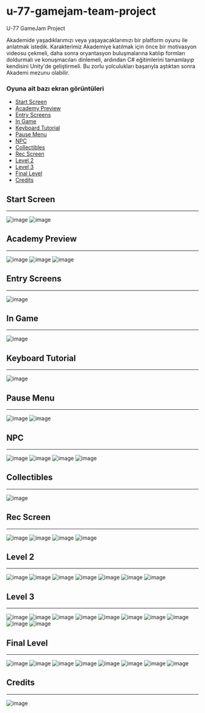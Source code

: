 # u-77-gamejam-team-project
U-77 GameJam Project

<p> Akademide yaşadıklarımızı veya yaşayacaklarımızı bir platform oyunu ile anlatmak istedik. Karakterimiz Akademiye katılmak için önce bir motivasyon videosu çekmeli,
daha sonra oryantasyon buluşmalarına katılıp formları doldurmalı ve konuşmacıları dinlemeli, ardından C# eğitimlerini tamamlayıp kendisini Unity'de geliştirmeli.
Bu zorlu yolculukları başarıyla aştıktan sonra Akademi mezunu olabilir.</p>

<h3>Oyuna ait bazı ekran görüntüleri</h3>

* [Start Screen](#Start-Screen)
* [Academy Preview](#Academy-Preview)
* [Entry Screens](#Entry-Screens)
* [In Game](#In-Game)
* [Keyboard Tutorial](#Keyboard-Tutorial)
* [Pause Menu](#Pause-Menu)
* [NPC](#NPC)
* [Collectibles](#Collectibles)
* [Rec Screen](#Rec-Screen)
* [Level 2](#Level-2)
* [Level 3](#Level-3)
* [Final Level](#Final-Level)
* [Credits](#Credits)


## Start Screen ##

<hr>

![image](https://user-images.githubusercontent.com/79882285/230851308-ebdc81c0-f70a-4f35-92d1-581428854e92.png)
![image](https://user-images.githubusercontent.com/79882285/230851363-5a519fe5-9897-43ed-ae66-542f2aef1771.png)

## Academy Preview ##

<hr>

![image](https://user-images.githubusercontent.com/79882285/230851559-5b06daef-6930-4e6a-853b-4b66a6cb2afa.png)
![image](https://user-images.githubusercontent.com/79882285/230851605-3dc76b99-1cb9-44d9-83eb-013d6b2b65b9.png)
![image](https://user-images.githubusercontent.com/79882285/230851628-9223e922-b628-4ae3-bef5-16452525fd37.png)

## Entry Screens ##

<hr>

![image](https://user-images.githubusercontent.com/79882285/230851830-53ee1a64-f354-4896-a829-be3e5272b246.png)

## In Game ##

<hr>

![image](https://user-images.githubusercontent.com/79882285/230851985-84ebbe64-65bb-426d-9ba3-5cb004c787f8.png)

## Keyboard Tutorial ##

<hr>

![image](https://user-images.githubusercontent.com/79882285/230852097-87da8bfc-beae-4256-ae78-2dbf269aff11.png)

## Pause Menu ##

<hr>

![image](https://user-images.githubusercontent.com/79882285/230852176-b2af5e7d-4894-42f5-a3f8-29c6fb729336.png)
![image](https://user-images.githubusercontent.com/79882285/230852251-2338ae91-04e8-4a96-bccc-4eef161a0275.png)

## NPC ##

<hr>

![image](https://user-images.githubusercontent.com/79882285/230852291-5a934f6f-5799-4724-84bc-eacbb2f170f6.png)
![image](https://user-images.githubusercontent.com/79882285/230852956-41bccaad-b9a0-4f79-8aeb-c74b6c6c094a.png)
![image](https://user-images.githubusercontent.com/79882285/230853407-b2296672-e170-421f-8b7f-bf99e0433269.png)
![image](https://user-images.githubusercontent.com/79882285/230854223-37fcc0b7-d8e3-4544-89a8-ff32991c5262.png)

## Collectibles ##

<hr>

![image](https://user-images.githubusercontent.com/79882285/230852443-53a1ed35-8c30-4b62-a171-f3a86eb3ab5e.png)

## Rec Screen ##

<hr>

![image](https://user-images.githubusercontent.com/79882285/230852519-ab4d4b69-fdbb-475a-90a5-1d39436d0aeb.png)
![image](https://user-images.githubusercontent.com/79882285/230852563-934f5fce-fcc2-4b84-ba61-cae90ee77d8d.png)
![image](https://user-images.githubusercontent.com/79882285/230852687-08954aad-21c6-4a12-b323-63cca72f0857.png)
![image](https://user-images.githubusercontent.com/79882285/230852778-03cb5a2c-890e-42ad-8595-22d97ccde444.png)

## Level 2 ##

<hr>

![image](https://user-images.githubusercontent.com/79882285/230852892-4ceb54c3-e73d-49d0-808e-0dc3ca7b6a95.png)
![image](https://user-images.githubusercontent.com/79882285/230852963-d163742f-cad0-42d3-ab1d-4c8e70ef5345.png)
![image](https://user-images.githubusercontent.com/79882285/230853016-36b2ef3e-788e-4490-9dcf-550b1e334b3a.png)
![image](https://user-images.githubusercontent.com/79882285/230853087-f45bd463-3cf5-49b4-8c28-a5d2e1cb9b31.png)
![image](https://user-images.githubusercontent.com/79882285/230853117-e79ca579-c2cc-4ae5-9319-4eb65684397b.png)
![image](https://user-images.githubusercontent.com/79882285/230853182-769efc02-a119-4b82-96cf-7ab9878f1c45.png)
![image](https://user-images.githubusercontent.com/79882285/230853222-46fa7e8c-9419-46cf-ab95-2b2f185d127d.png)

## Level 3 ##

<hr>

![image](https://user-images.githubusercontent.com/79882285/230853357-9f2c6a7e-243b-4b9d-bf3d-a5982186242b.png)
![image](https://user-images.githubusercontent.com/79882285/230853412-9b1f5b81-bf87-441e-859c-d3f5469eeb1e.png)
![image](https://user-images.githubusercontent.com/79882285/230853433-f8c45d95-74e2-4a8e-93c4-1edd29ccee4b.png)
![image](https://user-images.githubusercontent.com/79882285/230853637-3a2d020f-0832-40aa-9db0-a6d1f6317c4e.png)
![image](https://user-images.githubusercontent.com/79882285/230853736-22772c95-418b-4493-81f6-a0f07e9585e1.png)
![image](https://user-images.githubusercontent.com/79882285/230853784-f40a9f0d-2a9d-4594-a62a-86842e0cc200.png)
![image](https://user-images.githubusercontent.com/79882285/230853823-cd91454a-72b3-4a3a-a8b6-e1c45c27d39f.png)
![image](https://user-images.githubusercontent.com/79882285/230853848-74c880ab-77bf-4545-9d41-2a2d6b172054.png)
![image](https://user-images.githubusercontent.com/79882285/230853949-d75a214d-ebb9-44a9-9257-17bfd0ec2474.png)
![image](https://user-images.githubusercontent.com/79882285/230853974-bda17839-ba06-41a5-8f1d-90a443edccef.png)

## Final Level ##

<hr>

![image](https://user-images.githubusercontent.com/79882285/230854058-f8d4eabf-63b5-4fb4-9030-bfce8c644ea8.png)
![image](https://user-images.githubusercontent.com/79882285/230854153-b9c99983-74d1-4064-9860-4831f818edfa.png)
![image](https://user-images.githubusercontent.com/79882285/230854203-ddb8db49-ecd3-4117-97d2-e00865ac820d.png)
![image](https://user-images.githubusercontent.com/79882285/230854294-a22e2f10-9ee2-496b-ae6a-37c2a5804e00.png)
![image](https://user-images.githubusercontent.com/79882285/230854334-a85a30e4-34b3-4a86-aa70-5ede722bc6e1.png)
![image](https://user-images.githubusercontent.com/79882285/230854363-4d3bdf8f-d414-4ff3-b5e6-947561764b1e.png)
![image](https://user-images.githubusercontent.com/79882285/230854409-b23621ab-6fd8-4dc7-b17e-67d58194d2c3.png)
![image](https://user-images.githubusercontent.com/79882285/230854450-99a50019-371c-4630-9788-126cd6ec66a4.png)

## Credits ##

<hr>

![image](https://user-images.githubusercontent.com/79882285/230854525-930e8795-7e4f-41a6-9001-322de0139ece.png)

















































